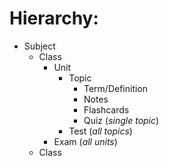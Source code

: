 # Hierarchy:

- Subject
    - Class
        - Unit
            - Topic
                - Term/Definition
                - Notes
                - Flashcards
                - Quiz (*single topic*)
            - Test (*all topics*)
        - Exam (*all units*)
    - Class
